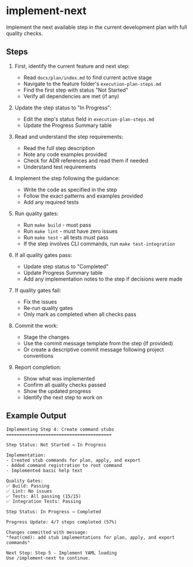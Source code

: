 # implement-next

Implement the next available step in the current development plan with full quality checks.

## Steps

1. First, identify the current feature and next step:
   - Read `docs/plan/index.md` to find current active stage
   - Navigate to the feature folder's `execution-plan-steps.md`
   - Find the first step with status "Not Started"
   - Verify all dependencies are met (if any)

2. Update the step status to "In Progress":
   - Edit the step's status field in `execution-plan-steps.md`
   - Update the Progress Summary table

3. Read and understand the step requirements:
   - Read the full step description
   - Note any code examples provided
   - Check for ADR references and read them if needed
   - Understand test requirements

4. Implement the step following the guidance:
   - Write the code as specified in the step
   - Follow the exact patterns and examples provided
   - Add any required tests

5. Run quality gates:
   - Run `make build` - must pass
   - Run `make lint` - must have zero issues
   - Run `make test` - all tests must pass
   - If the step involves CLI commands, run `make test-integration`

6. If all quality gates pass:
   - Update step status to "Completed"
   - Update Progress Summary table
   - Add any implementation notes to the step if decisions were made

7. If quality gates fail:
   - Fix the issues
   - Re-run quality gates
   - Only mark as completed when all checks pass

8. Commit the work:
   - Stage the changes
   - Use the commit message template from the step (if provided)
   - Or create a descriptive commit message following project conventions

9. Report completion:
   - Show what was implemented
   - Confirm all quality checks passed
   - Show the updated progress
   - Identify the next step to work on

## Example Output

```
Implementing Step 4: Create command stubs
========================================

Step Status: Not Started → In Progress

Implementation:
- Created stub commands for plan, apply, and export
- Added command registration to root command
- Implemented basic help text

Quality Gates:
✅ Build: Passing
✅ Lint: No issues
✅ Tests: All passing (15/15)
✅ Integration Tests: Passing

Step Status: In Progress → Completed

Progress Update: 4/7 steps completed (57%)

Changes committed with message:
"feat(cmd): add stub implementations for plan, apply, and export commands"

Next Step: Step 5 - Implement YAML loading
Use /implement-next to continue.
```